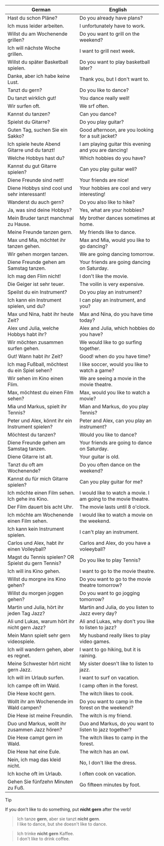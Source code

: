 | German | English |
|--------|---------|
| Hast du schon Pläne? | Do you already have plans? |
| Ich muss leider arbeiten. | I unfortunately have to work. |
| Willst du am Wochenende grillen? | Do you want to grill on the weekend? |
| Ich will nächste Woche grillen. | I want to grill next week. |
| Willst du später Basketball spielen. | Do you want to play basketball later? |
| Danke, aber ich habe keine Lust. | Thank you, but I don't want to. |
| Tanzt du gern? | Do you like to dance? |
| Du tanzt wirklich gut! | You dance really well! |
| Wir surfen oft. | We srf often. |
| Kannst du tanzen? | Can you dance? |
| Spielst du Gitarre? | Do you play guitar? |
| Guten Tag, suchen Sie ein Sakko? | Good afternoon, are you looking for a suit jacket? |
| Ich spiele heute Abend Gitarre und du tanzt! | I am playing guitar this evening and you are dancing! |
| Welche Hobbys hast du? | Which hobbies do you have? |
| Kannst du gut Gitarre spielen? | Can you play guitar well? |
| Diene Freunde sind nett! | Your friends are nice! |
| Diene Hobbys sind cool und sehr interessant! | Your hobbies are cool and very interesting! |
| Wanderst du auch gern? | Do you also like to hike? 
| Ja, was sind deine Hobbys? | Yes, what are your hobbies? |
| Mein Bruder tanzt manchmal zu Hause. | My brother dances sometimes at home. |
| Meine Freunde tanzen gern. | My friends like to dance. |
| Max und Mia, möchtet ihr tanzen gehen. | Max and Mia, would you like to go dancing? |
| Wir gehen morgen tanzen. | We are going dancing tomorrow. |
| Diene Freunde gehen am Samstag tanzen. | Your friends are going dancing on Saturday. |
| Ich mag den Flim nicht! | I don't like the movie. |
| Die Geiger ist sehr teuer. | The voilin is very expensive. |
| Speilst du ein Instrument? | Do you play an instrument? |
| Ich kann ein Instrument spielen, und du? | I can play an instrument, and you? |
| Max und Nina, habt ihr heute Zeit? | Max and Nina, do you have time today? |
| Alex und Julia, welche Hobbys habt ihr? | Alex and Julia, which hobbies do you have? |
| Wir möchten zusammen surfen gehen. | We would like to go surfing together. |
| Gut! Wann habt ihr Zeit? | Good! when do you have time? |
| Ich mag Fußball, möchtest du ein Spiel sehen? | I like soccer, would you like to watch a game? |
| Wir sehen im Kino einen Flim. | We are seeing a movie in the movie theatre. |
| Max, möchtest du einen Film sehen? | Max, would you like to watch a movie? |
| Mia und Markus, spielt ihr Tennis? | Mian and Markus, do you play Tennis? |
| Peter und Alex, könnt ihr ein Instrument spielen? | Peter and Alex, can you play an instrument? |
| Möchtest du tanzen? | Would you like to dance? |
| Diene Freunde gehen am Samstag tanzen. | Your friends are going to dance on Saturday. |
| Diene Gitarre ist alt. | Your guitar is old. |
| Tanzt du oft am Wochenende? | Do you often dance on the weekend? |
| Kannst du für mich Gitarre spielen? | Can you play guitar for me? |
| Ich möchte einen Film sehen. Ich gehe ins Kino. | I would like to watch a movie. I am going to the movie theatre. |
| Der Film dauert bis acht Uhr. | The movie lasts until 8 o'clock. |
| Ich möchte am Wochenende einen Film sehen. | I would like to watch a movie on the weekend. |
| Ich kann kein Instrument spielen. | I can't play an instrument. |
| Carlos und Alex, habt ihr einen Volleyball? | Carlos and Alex, do you have a voleeyball? |
| Magst du Tennis spielen? OR<br> Spielst du gern Tennis? | Do you like to play Tennis? |
| Ich will ins Kino gehen. | I want to go to the movie theatre. |
| Willst du morgne ins Kino gehen? | Do you want to go to the movie theatre tomorrow? |
| Willst du morgen joggen gehen? | Do you want to go jogging tomorrow? |
| Martin und Julia, hört ihr jeden Tag Jazz? | Martin and Julia, do you listen to Jazz every day? |
| Ali und Lukas, warum hört ihr nicht gern Jazz? | Ali and Lukas, why don't you like to listen to jazz? |
| Mein Mann spielt sehr gern videospiele. | My husband really likes to play video games. |
| Ich will wandern gehen, aber es regnet. | I want to go hiking, but it is raining. |
| Meine Schwester hört nicht gern Jazz. | My sister doesn't like to listen to jazz. |
| Ich will im Urlaub surfen. | I want to surf on vacation. |
| Ich campe oft im Wald. | I camp often in the forest. |
| Die Hexe kocht gern. | The witch likes to cook. |
| Wollt ihr am Wochenende im Wald campen? | Do you want to camp in the forest on the weekend? |
| Die Hexe ist meine Freundin. | The witch is my friend. |
| Duo und Markus, wollt ihr zusammen Jazz hören? | Duo and Markus, do you want to listen to jazz together? |
| Die Hexe campt gern im Wald. | The witch likes to camp in the forest. |
| Die Hexe hat eine Eule. | The witch has an owl. |
| Nein, ich mag das kleid nicht. | No, I don't like the dress. |
| Ich koche oft im Urlaub. | I often cook on vacation. |
| Gehen Sie fünfzehn Minuten zu Fuß. | Go fifteen minutes by foot. |

> [!Tip]
> If you don't like to do something, put **nicht gern** after the verb!

>Ich tanze **gern**, aber sie tanzt **nicht gern**.<br>
>I like to dance, but she doesn't like to dance.

>Ich trinke **nicht gern** Kaffee.<br>
>I don't like to drink coffee.
